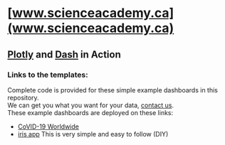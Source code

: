 # [www.scienceacademy.ca](www.scienceacademy.ca)
## [Plotly](https://plotly.com) and [Dash](https://dash.plotly.com) in Action

### Links to the templates:

Complete code is provided for these simple example dashboards in this repository. <br>
We can get you what you want for your data, [contact us](www.scienceacademy.ca).<br>
These example dashboards are deployed on these links:

* [CoVID-19 Worldwide](https://covid-19-world-sa.herokuapp.com)
* [iris app](http://iris-sci-acd-01.herokuapp.com) This is very simple and easy to follow (DIY)


